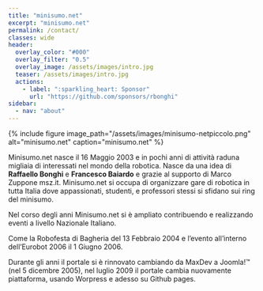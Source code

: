 ```yaml
---
title: "minisumo.net"
excerpt: "minisumo.net"
permalink: /contact/
classes: wide
header:
  overlay_color: "#000"
  overlay_filter: "0.5"
  overlay_image: /assets/images/intro.jpg
  teaser: /assets/images/intro.jpg
  actions:
    - label: ":sparkling_heart: Sponsor"
      url: "https://github.com/sponsors/rbonghi"
sidebar:
  - nav: "about"
---
```


{% include figure image_path="/assets/images/minisumo-netpiccolo.png" alt="minisumo.net" caption="minisumo.net" %}

Minisumo.net nasce il 16 Maggio 2003 e in pochi anni di attività raduna migliaia di interessati nel mondo della robotica.
Nasce da una idea di **Raffaello Bonghi** e **Francesco Baiardo** e grazie al supporto di Marco Zuppone msz.it.
Minisumo.net si occupa di organizzare gare di robotica in tutta Italia dove appassionati, studenti, e professori stessi si sfidano sui ring del minisumo.

Nel corso degli anni Minisumo.net si è ampliato contribuendo e realizzando eventi a livello Nazionale Italiano.

Come la Robofesta di Bagheria del 13 Febbraio 2004 e l’evento all’interno dell’Eurobot 2006 il 1 Giugno 2006.

Durante gli anni il portale si è rinnovato cambiando da MaxDev a Joomla!™ (nel 5 dicembre 2005), nel luglio 2009 il portale cambia nuovamente piattaforma, usando Worpress e adesso su Github pages.